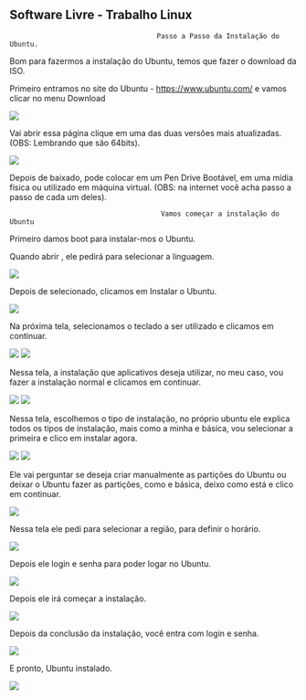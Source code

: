 ## Software Livre - Trabalho Linux

                                        Passo a Passo da Instalação do Ubuntu.

Bom para fazermos a instalação do Ubuntu, temos que fazer o download da ISO.

Primeiro entramos no site do Ubuntu - https://www.ubuntu.com/ e vamos clicar no menu Download

<img src="download.ubuntu.png">

Vai abrir essa página clique em uma das duas versões mais atualizadas. (OBS: Lembrando que são 64bits).

<img src="download.ubuntu2.png">

Depois de baixado, pode colocar em um Pen Drive Bootável, em uma mídia física ou utilizado em máquina virtual. (OBS: na internet você acha passo a passo de cada um deles).


                                         Vamos começar a instalação do Ubuntu
                                         
Primeiro damos boot para instalar-mos o Ubuntu.

Quando abrir , ele pedirá para selecionar a linguagem.

<img src="idioma.png">

Depois de selecionado, clicamos em Instalar o Ubuntu.

<img src="instalar.png">

Na próxima tela, selecionamos o teclado a ser utilizado e clicamos em continuar.

<img src="instalacao2.png">
<img src="instalacao3.png">

Nessa tela, a instalação que aplicativos deseja utilizar, no meu caso, vou fazer a instalação normal e clicamos em continuar.

<img src="atualizacao1.png">
<img src="atualizacao2.png">

Nessa tela, escolhemos o tipo de instalação, no próprio ubuntu ele explica todos os tipos de instalação, mais como a minha e básica, vou selecionar a primeira e clico em instalar agora.

<img src="tipoi1.png">
<img src="tipoi2.png">

Ele vai perguntar se deseja criar manualmente as partições do Ubuntu ou deixar o Ubuntu fazer as partições, como e básica, deixo como está e clico em continuar.

<img src="mudancas.png">

Nessa tela ele pedi para selecionar a região, para definir o horário.

<img src="cidade.png">

Depois ele login e senha para poder logar no Ubuntu.

<img src="nome.senha.png">

Depois ele irá começar a instalação.

<img src="instalacao4.png">

Depois da conclusão da instalação, você entra com login e senha.

<img src="telalogin.png">

E pronto, Ubuntu instalado.

<img src="inicio.png">








